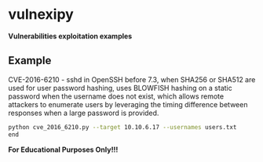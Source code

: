 # vulnexipy

**Vulnerabilities exploitation examples**

## Example

CVE-2016-6210 - sshd in OpenSSH before 7.3, when SHA256 or SHA512 are used for user password hashing, uses BLOWFISH hashing on a static password when the username does not exist, which allows remote attackers to enumerate users by leveraging the timing difference between responses when a large password is provided.

```bash
python cve_2016_6210.py --target 10.10.6.17 --usernames users.txt
end
```
**For Educational Purposes Only!!!**
